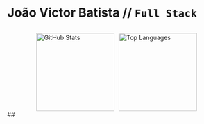 # João Victor Batista // `Full Stack`
##
<div style="display: flex; justify-content: center; gap: 10px;">
  <img 
    src="https://github-readme-stats.vercel.app/api?username=VictorJobali&show_icons=true&theme=tokyonight&count_private=true" 
    alt="GitHub Stats"  
    height="180em"
  />
  <img 
    src="https://github-readme-stats.vercel.app/api/top-langs/?username=VictorJobali&layout=compact&theme=tokyonight&card_width=320" 
    alt="Top Languages" 
    height="180em"
  />
</div>
##
